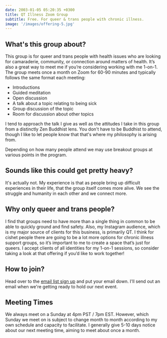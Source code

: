 ```yaml
---
date: 2003-01-05 05:20:35 +0300
title: QT Illness Zoom Group
subtitle: Free. For queer & trans people with chronic illness.
image: '/images/offering-5.jpg'
---
```


## What's this group about?

This group is for queer and trans people with health issues who are looking for camaraderie, community, or connection around matters of health. It’s also a great way to meet me if you’re considering working with me 1-on-1. The group meets once a month on Zoom for 60-90 minutes and typically follows the same format each meeting:

* Introductions
* Guided meditation
* Open discussion
* A talk about a topic relating to being sick
* Group discussion of the topic
* Room for discussion about other topics

I tend to approach the talk I give as well as the attitudes I take in this group from a distinctly Zen Buddhist lens. You don't have to be Buddhist to attend, though I like to let people know that that's where my philosophy is arising from. 

Depending on how many people attend we may use breakout groups at various points in the program. 

## Sounds like this could get pretty heavy?

It's actually not. My experience is that as people bring up difficult experiences in their life, that the group itself comes more alive. We see the struggle and humanity in each other and we connect more. 

## Why only queer and trans people?

I find that groups need to have more than a single thing in common to be able to quickly ground and find safety. Also, my Instagram audience, which is my major source of clients for this business, is primarily QT. I think for cishet people there are going to be a lot more options for chronic illness support groups, so it’s important to me to create a space that’s just for queers. I accept clients of all identities for my 1-on-1 sessions, so consider taking a look at that offering if you’d like to work together!

## How to join?

Head over to the [email list sign up](/newsletter) and put your email down. I'll send out an email when we're getting ready to hold our next event.

## Meeting Times

We always meet on a Sunday at 4pm PST / 7pm EST. However, which Sunday we meet on is subject to change month to month according to my own schedule and capacity to facilitate. I generally give 5-10 days notice about our next meeting time, aiming to meet about once a month.





